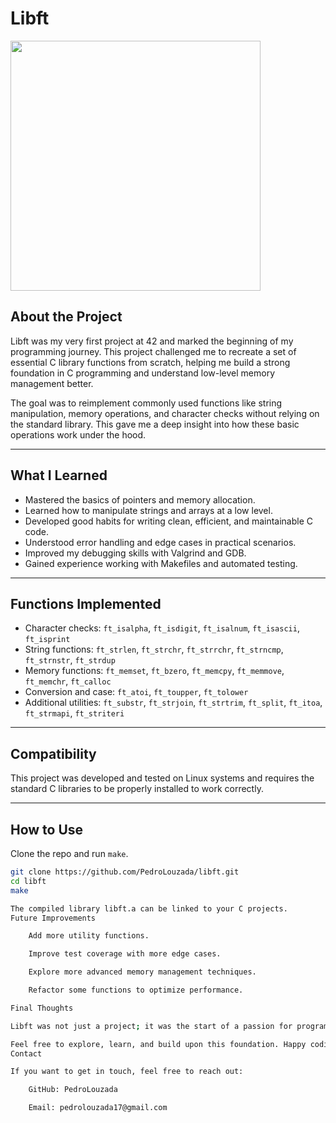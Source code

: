 # Libft

<img src="https://pbs.twimg.com/media/FfrpflDXoAUGJ6y?format=jpg&name=4096x4096" width="400" />

## About the Project

Libft was my very first project at 42 and marked the beginning of my programming journey. This project challenged me to recreate a set of essential C library functions from scratch, helping me build a strong foundation in C programming and understand low-level memory management better.

The goal was to reimplement commonly used functions like string manipulation, memory operations, and character checks without relying on the standard library. This gave me a deep insight into how these basic operations work under the hood.

---

## What I Learned

- Mastered the basics of pointers and memory allocation.
- Learned how to manipulate strings and arrays at a low level.
- Developed good habits for writing clean, efficient, and maintainable C code.
- Understood error handling and edge cases in practical scenarios.
- Improved my debugging skills with Valgrind and GDB.
- Gained experience working with Makefiles and automated testing.

---

## Functions Implemented

- Character checks: `ft_isalpha`, `ft_isdigit`, `ft_isalnum`, `ft_isascii`, `ft_isprint`
- String functions: `ft_strlen`, `ft_strchr`, `ft_strrchr`, `ft_strncmp`, `ft_strnstr`, `ft_strdup`
- Memory functions: `ft_memset`, `ft_bzero`, `ft_memcpy`, `ft_memmove`, `ft_memchr`, `ft_calloc`
- Conversion and case: `ft_atoi`, `ft_toupper`, `ft_tolower`
- Additional utilities: `ft_substr`, `ft_strjoin`, `ft_strtrim`, `ft_split`, `ft_itoa`, `ft_strmapi`, `ft_striteri`

---

## Compatibility

This project was developed and tested on Linux systems and requires the standard C libraries to be properly installed to work correctly.

---

## How to Use

Clone the repo and run `make`.

```bash
git clone https://github.com/PedroLouzada/libft.git
cd libft
make

The compiled library libft.a can be linked to your C projects.
Future Improvements

    Add more utility functions.

    Improve test coverage with more edge cases.

    Explore more advanced memory management techniques.

    Refactor some functions to optimize performance.

Final Thoughts

Libft was not just a project; it was the start of a passion for programming and problem-solving. It laid the groundwork for all the exciting challenges that followed at 42 and beyond.

Feel free to explore, learn, and build upon this foundation. Happy coding! 🚀
Contact

If you want to get in touch, feel free to reach out:

    GitHub: PedroLouzada

    Email: pedrolouzada17@gmail.com
